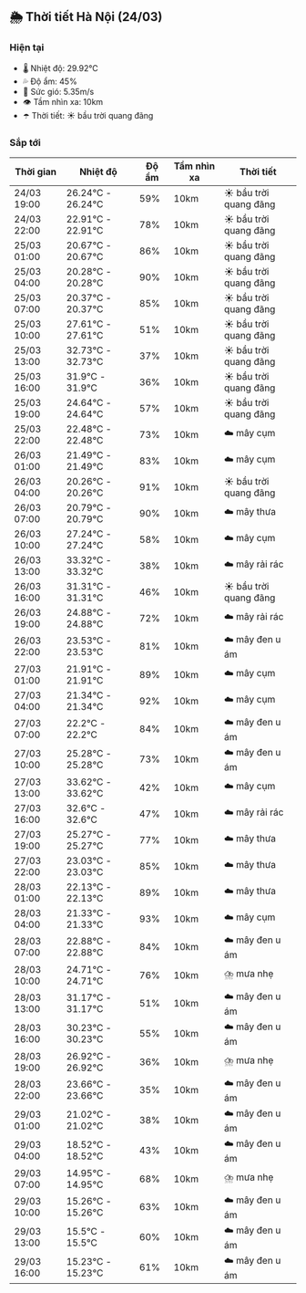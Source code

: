 ## 🌦️ Thời tiết Hà Nội (24/03)

### Hiện tại

- 🌡️ Nhiệt độ: 29.92℃
- 💦 Độ ẩm: 45%
- 💨 Sức gió: 5.35m/s
- 👁️ Tầm nhìn xa: 10km
- ☂️ Thời tiết: ☀️ bầu trời quang đãng

### Sắp tới

| Thời gian | Nhiệt độ | Độ ẩm | Tầm nhìn xa | Thời tiết |
| --- | --- | --- | --- | --- |
| 24/03 19:00 | 26.24℃ - 26.24℃ | 59% | 10km | ☀️ bầu trời quang đãng |
| 24/03 22:00 | 22.91℃ - 22.91℃ | 78% | 10km | ☀️ bầu trời quang đãng |
| 25/03 01:00 | 20.67℃ - 20.67℃ | 86% | 10km | ☀️ bầu trời quang đãng |
| 25/03 04:00 | 20.28℃ - 20.28℃ | 90% | 10km | ☀️ bầu trời quang đãng |
| 25/03 07:00 | 20.37℃ - 20.37℃ | 85% | 10km | ☀️ bầu trời quang đãng |
| 25/03 10:00 | 27.61℃ - 27.61℃ | 51% | 10km | ☀️ bầu trời quang đãng |
| 25/03 13:00 | 32.73℃ - 32.73℃ | 37% | 10km | ☀️ bầu trời quang đãng |
| 25/03 16:00 | 31.9℃ - 31.9℃ | 36% | 10km | ☀️ bầu trời quang đãng |
| 25/03 19:00 | 24.64℃ - 24.64℃ | 57% | 10km | ☀️ bầu trời quang đãng |
| 25/03 22:00 | 22.48℃ - 22.48℃ | 73% | 10km | ☁️ mây cụm |
| 26/03 01:00 | 21.49℃ - 21.49℃ | 83% | 10km | ☁️ mây cụm |
| 26/03 04:00 | 20.26℃ - 20.26℃ | 91% | 10km | ☀️ bầu trời quang đãng |
| 26/03 07:00 | 20.79℃ - 20.79℃ | 90% | 10km | ☁️ mây thưa |
| 26/03 10:00 | 27.24℃ - 27.24℃ | 58% | 10km | ☁️ mây cụm |
| 26/03 13:00 | 33.32℃ - 33.32℃ | 38% | 10km | ☁️ mây rải rác |
| 26/03 16:00 | 31.31℃ - 31.31℃ | 46% | 10km | ☀️ bầu trời quang đãng |
| 26/03 19:00 | 24.88℃ - 24.88℃ | 72% | 10km | ☁️ mây rải rác |
| 26/03 22:00 | 23.53℃ - 23.53℃ | 81% | 10km | ☁️ mây đen u ám |
| 27/03 01:00 | 21.91℃ - 21.91℃ | 89% | 10km | ☁️ mây cụm |
| 27/03 04:00 | 21.34℃ - 21.34℃ | 92% | 10km | ☁️ mây cụm |
| 27/03 07:00 | 22.2℃ - 22.2℃ | 84% | 10km | ☁️ mây đen u ám |
| 27/03 10:00 | 25.28℃ - 25.28℃ | 73% | 10km | ☁️ mây đen u ám |
| 27/03 13:00 | 33.62℃ - 33.62℃ | 42% | 10km | ☁️ mây cụm |
| 27/03 16:00 | 32.6℃ - 32.6℃ | 47% | 10km | ☁️ mây rải rác |
| 27/03 19:00 | 25.27℃ - 25.27℃ | 77% | 10km | ☁️ mây thưa |
| 27/03 22:00 | 23.03℃ - 23.03℃ | 85% | 10km | ☁️ mây thưa |
| 28/03 01:00 | 22.13℃ - 22.13℃ | 89% | 10km | ☁️ mây thưa |
| 28/03 04:00 | 21.33℃ - 21.33℃ | 93% | 10km | ☁️ mây cụm |
| 28/03 07:00 | 22.88℃ - 22.88℃ | 84% | 10km | ☁️ mây đen u ám |
| 28/03 10:00 | 24.71℃ - 24.71℃ | 76% | 10km | ⛈️ mưa nhẹ |
| 28/03 13:00 | 31.17℃ - 31.17℃ | 51% | 10km | ☁️ mây đen u ám |
| 28/03 16:00 | 30.23℃ - 30.23℃ | 55% | 10km | ☁️ mây đen u ám |
| 28/03 19:00 | 26.92℃ - 26.92℃ | 36% | 10km | ⛈️ mưa nhẹ |
| 28/03 22:00 | 23.66℃ - 23.66℃ | 35% | 10km | ☁️ mây đen u ám |
| 29/03 01:00 | 21.02℃ - 21.02℃ | 38% | 10km | ☁️ mây đen u ám |
| 29/03 04:00 | 18.52℃ - 18.52℃ | 43% | 10km | ☁️ mây đen u ám |
| 29/03 07:00 | 14.95℃ - 14.95℃ | 68% | 10km | ⛈️ mưa nhẹ |
| 29/03 10:00 | 15.26℃ - 15.26℃ | 63% | 10km | ☁️ mây đen u ám |
| 29/03 13:00 | 15.5℃ - 15.5℃ | 60% | 10km | ☁️ mây đen u ám |
| 29/03 16:00 | 15.23℃ - 15.23℃ | 61% | 10km | ☁️ mây đen u ám |
